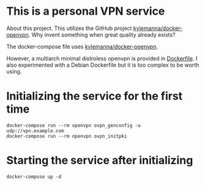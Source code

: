 # This is a personal VPN service

About this project.  This utilizes the GitHub project
[kylemanna/docker-openvpn][upstream].  Why invent something when great quality
already exists?

The docker-compose file uses [kylemanna/docker-openvpn][upstream].

However, a multiarch minimal distroless openvpn is provided in
[Dockerfile](Dockerfile).  I also experimented with a Debian Dockerfile but it
is too complex to be worth using.

# Initializing the service for the first time

    docker-compose run --rm openvpn ovpn_genconfig -u udp://vpn.example.com
    docker-compose run --rm openvpn ovpn_initpki

# Starting the service after initializing

    docker-compose up -d

[upstream]: https://github.com/kylemanna/docker-openvpn
